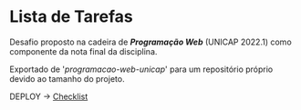 # Lista de Tarefas

Desafio proposto na cadeira de ***Programação Web*** (UNICAP 2022.1) como componente da nota final da disciplina.

Exportado de '*programacao-web-unicap*' para um repositório próprio devido ao tamanho do projeto.

  DEPLOY -> <a href="https://pw-checklist.surge.sh/" target="_blank">Checklist</a>
